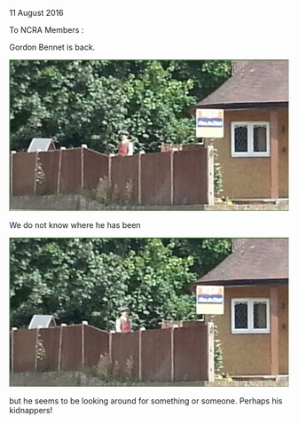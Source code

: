 11 August 2016

To NCRA Members :

Gordon Bennet is back.

![Image](images/nm0070_1.jpg)

We do not know where he has been

![Image](images/nm0070_2.jpg)

but he seems to be looking around for something or someone. Perhaps his kidnappers!
